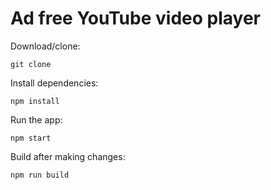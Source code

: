 # Ad free YouTube video player

Download/clone:

`git clone `


Install dependencies:

`npm install`


Run the app:

`npm start`


Build after making changes:

`npm run build`

